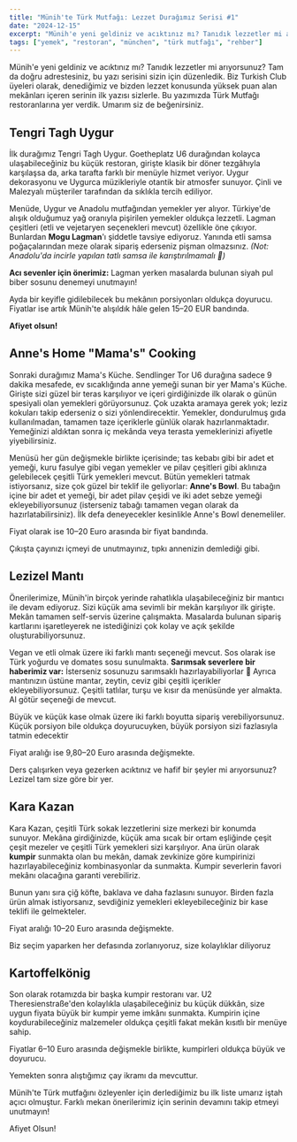 ```yaml
---
title: "Münih'te Türk Mutfağı: Lezzet Durağımız Serisi #1"
date: "2024-12-15"
excerpt: "Münih'e yeni geldiniz ve acıktınız mı? Tanıdık lezzetler mi arıyorsunuz? Turkish Club üyeleri olarak denediğimiz ve beğendiğimiz Türk mutfağı restoranlarını sizlerle paylaşıyoruz."
tags: ["yemek", "restoran", "münchen", "türk mutfağı", "rehber"]
---
```


Münih'e yeni geldiniz ve acıktınız mı? Tanıdık lezzetler mi arıyorsunuz? Tam da doğru adrestesiniz, bu yazı serisini sizin için düzenledik. Biz Turkish Club üyeleri olarak, denediğimiz ve bizden lezzet konusunda yüksek puan alan mekânları içeren serinin ilk yazısı sizlerle. Bu yazımızda Türk Mutfağı restoranlarına yer verdik. Umarım siz de beğenirsiniz.

## Tengri Tagh Uygur

İlk durağımız Tengri Tagh Uygur. Goetheplatz U6 durağından kolayca ulaşabileceğiniz bu küçük restoran, girişte klasik bir döner tezgâhıyla karşılaşsa da, arka tarafta farklı bir menüyle hizmet veriyor. Uygur dekorasyonu ve Uygurca müzikleriyle otantik bir atmosfer sunuyor. Çinli ve Malezyalı müşteriler tarafından da sıklıkla tercih ediliyor.

Menüde, Uygur ve Anadolu mutfağından yemekler yer alıyor. Türkiye'de alışık olduğumuz yağ oranıyla pişirilen yemekler oldukça lezzetli. Lagman çeşitleri (etli ve vejetaryen seçenekleri mevcut) özellikle öne çıkıyor. Bunlardan **Mogu Lagman**'ı şiddetle tavsiye ediyoruz. Yanında etli samsa poğaçalarından meze olarak sipariş ederseniz pişman olmazsınız. *(Not: Anadolu'da incirle yapılan tatlı samsa ile karıştırılmamalı 🙂)*

**Acı sevenler için önerimiz:** Lagman yerken masalarda bulunan siyah pul biber sosunu denemeyi unutmayın!

Ayda bir keyifle gidilebilecek bu mekânın porsiyonları oldukça doyurucu. Fiyatlar ise artık Münih'te alışıldık hâle gelen 15–20 EUR bandında.

**Afiyet olsun!**

## **Anne's Home "Mama's" Cooking**

Sonraki durağımız Mama's Küche. Sendlinger Tor U6 durağına sadece 9 dakika mesafede, ev sıcaklığında anne yemeği sunan bir yer Mama's Küche. Girişte sizi güzel bir teras karşılıyor ve içeri girdiğinizde ilk olarak o günün spesiyali olan yemekleri görüyorsunuz. Çok uzakta aramaya gerek yok; leziz kokuları takip ederseniz o sizi yönlendirecektir. Yemekler, dondurulmuş gıda kullanılmadan, tamamen taze içeriklerle günlük olarak hazırlanmaktadır. Yemeğinizi aldıktan sonra iç mekânda veya terasta yemeklerinizi afiyetle yiyebilirsiniz.

Menüsü her gün değişmekle birlikte içerisinde; tas kebabı gibi bir adet et yemeği, kuru fasulye gibi vegan yemekler ve pilav çeşitleri gibi aklınıza gelebilecek çeşitli Türk yemekleri mevcut. Bütün yemekleri tatmak istiyorsanız, size çok güzel bir teklif ile geliyorlar: **Anne's Bowl**. Bu tabağın içine bir adet et yemeği, bir adet pilav çeşidi ve iki adet sebze yemeği ekleyebiliyorsunuz (isterseniz tabağı tamamen vegan olarak da hazırlatabilirsiniz). İlk defa deneyecekler kesinlikle Anne's Bowl denemeliler.

Fiyat olarak ise 10–20 Euro arasında bir fiyat bandında.

Çıkışta çayınızı içmeyi de unutmayınız, tıpkı annenizin demlediği gibi.

## **Lezizel Mantı**

Önerilerimize, Münih'in birçok yerinde rahatlıkla ulaşabileceğiniz bir mantıcı ile devam ediyoruz. Sizi küçük ama sevimli bir mekân karşılıyor ilk girişte. Mekân tamamen self-servis üzerine çalışmakta. Masalarda bulunan sipariş kartlarını işaretleyerek ne istediğinizi çok kolay ve açık şekilde oluşturabiliyorsunuz.

Vegan ve etli olmak üzere iki farklı mantı seçeneği mevcut. Sos olarak ise Türk yoğurdu ve domates sosu sunulmakta. **Sarımsak severlere bir haberimiz var:** İsterseniz sosunuzu sarımsaklı hazırlayabiliyorlar 🙂 Ayrıca mantınızın üstüne mantar, zeytin, ceviz gibi çeşitli içerikler ekleyebiliyorsunuz. Çeşitli tatlılar, turşu ve kısır da menüsünde yer almakta. Al götür seçeneği de mevcut.

Büyük ve küçük kase olmak üzere iki farklı boyutta sipariş verebiliyorsunuz. Küçük porsiyon bile oldukça doyurucuyken, büyük porsiyon sizi fazlasıyla tatmin edecektir

Fiyat aralığı ise 9,80–20 Euro arasında değişmekte.

Ders çalışırken veya gezerken acıktınız ve hafif bir şeyler mi arıyorsunuz? Lezizel tam size göre bir yer.

## **Kara Kazan**

Kara Kazan, çeşitli Türk sokak lezzetlerini size merkezi bir konumda sunuyor. Mekâna girdiğinizde, küçük ama sıcak bir ortam eşliğinde çeşit çeşit mezeler ve çeşitli Türk yemekleri sizi karşılıyor. Ana ürün olarak **kumpir** sunmakta olan bu mekân, damak zevkinize göre kumpirinizi hazırlayabileceğiniz kombinasyonlar da sunmakta. Kumpir severlerin favori mekânı olacağına garanti verebiliriz.

Bunun yanı sıra çiğ köfte, baklava ve daha fazlasını sunuyor. Birden fazla ürün almak istiyorsanız, sevdiğiniz yemekleri ekleyebileceğiniz bir kase teklifi ile gelmekteler.

Fiyat aralığı 10–20 Euro arasında değişmekte.

Biz seçim yaparken her defasında zorlanıyoruz, size kolaylıklar diliyoruz

## **Kartoffelkönig**

Son olarak rotamızda bir başka kumpir restoranı var. U2 Theresienstraße'den kolaylıkla ulaşabileceğiniz bu küçük dükkân, size uygun fiyata büyük bir kumpir yeme imkânı sunmakta. Kumpirin içine koydurabileceğiniz malzemeler oldukça çeşitli fakat mekân kısıtlı bir menüye sahip.

Fiyatlar 6–10 Euro arasında değişmekle birlikte, kumpirleri oldukça büyük ve doyurucu.

Yemekten sonra alıştığımız çay ikramı da mevcuttur.

Münih'te Türk mutfağını özleyenler için derlediğimiz bu ilk liste umarız iştah açıcı olmuştur. Farklı mekan önerilerimiz için serinin devamını takip etmeyi unutmayın!

Afiyet Olsun!
